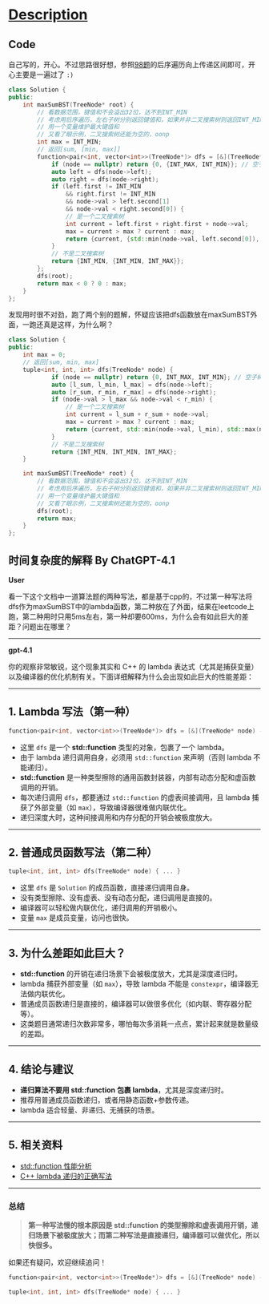# [Description](https://leetcode.cn/problems/maximum-sum-bst-in-binary-tree/description/)

## Code

自己写的，开心。不过思路很好想，参照[98题](./98.%20验证二叉搜索树.md)的后序遍历向上传递区间即可，开心主要是一遍过了 `:)`

```cpp
class Solution {
public:
    int maxSumBST(TreeNode* root) {
        // 看数据范围，键值和不会溢出32位，达不到INT_MIN
        // 考虑用后序遍历，左右子树分别返回键值和，如果并非二叉搜索树则返回INT_MIN
        // 用一个变量维护最大键值和
        // 又看了眼示例，二叉搜索树还能为空的，oonp
        int max = INT_MIN;
        // 返回[sum, [min, max]]
        function<pair<int, vector<int>>(TreeNode*)> dfs = [&](TreeNode* node) -> pair<int, vector<int>> {
            if (node == nullptr) return {0, {INT_MAX, INT_MIN}}; // 空子树返回0
            auto left = dfs(node->left);
            auto right = dfs(node->right);
            if (left.first != INT_MIN
                && right.first != INT_MIN
                && node->val > left.second[1]
                && node->val < right.second[0]) {
                // 是一个二叉搜索树
                int current = left.first + right.first + node->val;
                max = current > max ? current : max;
                return {current, {std::min(node->val, left.second[0]), std::max(node->val, right.second[1])}};
            }
            // 不是二叉搜索树
            return {INT_MIN, {INT_MIN, INT_MAX}};
        };
        dfs(root);
        return max < 0 ? 0 : max;
    }
};
```

发现用时很不对劲，跑了两个别的题解，怀疑应该把dfs函数放在maxSumBST外面，一跑还真是这样，为什么啊？

```cpp
class Solution {
public:
    int max = 0;
    // 返回[sum, min, max]
    tuple<int, int, int> dfs(TreeNode* node) {
            if (node == nullptr) return {0, INT_MAX, INT_MIN}; // 空子树返回[0, inf, -inf]
            auto [l_sum, l_min, l_max] = dfs(node->left);
            auto [r_sum, r_min, r_max] = dfs(node->right);
            if (node->val > l_max && node->val < r_min) {
                // 是一个二叉搜索树
                int current = l_sum + r_sum + node->val;
                max = current > max ? current : max;
                return {current, std::min(node->val, l_min), std::max(node->val, r_max)};
            }
            // 不是二叉搜索树
            return {INT_MIN, INT_MIN, INT_MAX};
    }

    int maxSumBST(TreeNode* root) {
        // 看数据范围，键值和不会溢出32位，达不到INT_MIN
        // 考虑用后序遍历，左右子树分别返回键值和，如果并非二叉搜索树则返回INT_MIN
        // 用一个变量维护最大键值和
        // 又看了眼示例，二叉搜索树还能为空的，oonp
        dfs(root);
        return max;
    }
};
```

## 时间复杂度的解释 By ChatGPT-4.1

**User**

看一下这个文档中一道算法题的两种写法，都是基于cpp的，不过第一种写法将dfs作为maxSumBST中的lambda函数，第二种放在了外面，结果在leetcode上跑，第二种用时只用5ms左右，第一种却要600ms，为什么会有如此巨大的差距？问题出在哪里？

---

**gpt-4.1**

你的观察非常敏锐，这个现象其实和 C++ 的 lambda 表达式（尤其是捕获变量）以及编译器的优化机制有关。下面详细解释为什么会出现如此巨大的性能差距：

---

## 1. Lambda 写法（第一种）

```cpp
function<pair<int, vector<int>>(TreeNode*)> dfs = [&](TreeNode* node) -> pair<int, vector<int>> { ... };
```

- 这里 `dfs` 是一个 **std::function** 类型的对象，包裹了一个 lambda。
- 由于 lambda 递归调用自身，必须用 `std::function` 来声明（否则 lambda 不能递归）。
- **std::function** 是一种类型擦除的通用函数封装器，内部有动态分配和虚函数调用的开销。
- 每次递归调用 `dfs`，都要通过 `std::function` 的虚表间接调用，且 lambda 捕获了外部变量（如 `max`），导致编译器很难做内联优化。
- 递归深度大时，这种间接调用和内存分配的开销会被极度放大。

---

## 2. 普通成员函数写法（第二种）

```cpp
tuple<int, int, int> dfs(TreeNode* node) { ... }
```

- 这里 `dfs` 是 `Solution` 的成员函数，直接递归调用自身。
- 没有类型擦除、没有虚表、没有动态分配，递归调用是直接的。
- 编译器可以轻松做内联优化，递归调用的开销极小。
- 变量 `max` 是成员变量，访问也很快。

---

## 3. 为什么差距如此巨大？

- **std::function** 的开销在递归场景下会被极度放大，尤其是深度递归时。
- lambda 捕获外部变量（如 `max`），导致 lambda 不能是 `constexpr`，编译器无法做内联优化。
- 普通成员函数递归是直接的，编译器可以做很多优化（如内联、寄存器分配等）。
- 这类题目通常递归次数非常多，哪怕每次多消耗一点点，累计起来就是数量级的差距。

---

## 4. 结论与建议

- **递归算法不要用 std::function 包裹 lambda**，尤其是深度递归时。
- 推荐用普通成员函数递归，或者用静态函数+参数传递。
- lambda 适合轻量、非递归、无捕获的场景。

---

## 5. 相关资料

- [std::function 性能分析](https://stackoverflow.com/questions/39058742/why-is-stdfunction-slow)
- [C++ lambda 递归的正确写法](https://stackoverflow.com/questions/50210410/recursive-lambda-in-c)

---

### 总结

> **第一种写法慢的根本原因是 std::function 的类型擦除和虚表调用开销，递归场景下被极度放大；而第二种写法是直接递归，编译器可以做优化，所以快很多。**

如果还有疑问，欢迎继续追问！

```cpp
function<pair<int, vector<int>>(TreeNode*)> dfs = [&](TreeNode* node) -> pair<int, vector<int>> { ... };
```

```cpp
tuple<int, int, int> dfs(TreeNode* node) { ... }
```

